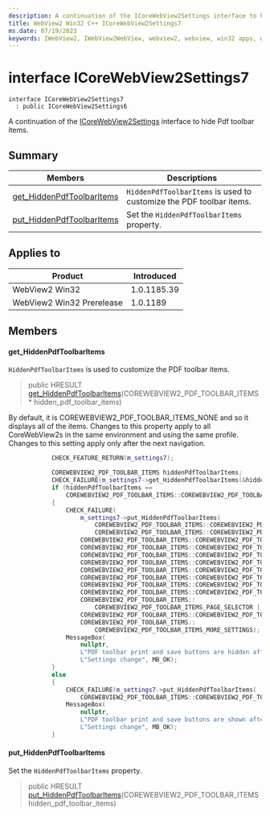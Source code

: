 ```yaml
---
description: A continuation of the ICoreWebView2Settings interface to hide Pdf toolbar items.
title: WebView2 Win32 C++ ICoreWebView2Settings7
ms.date: 07/19/2023
keywords: IWebView2, IWebView2WebView, webview2, webview, win32 apps, win32, edge, ICoreWebView2, ICoreWebView2Controller, browser control, edge html, ICoreWebView2Settings7
---
```


# interface ICoreWebView2Settings7

```
interface ICoreWebView2Settings7
  : public ICoreWebView2Settings6
```

A continuation of the [ICoreWebView2Settings](icorewebview2settings.md) interface to hide Pdf toolbar items.

## Summary

 Members                        | Descriptions
--------------------------------|---------------------------------------------
[get_HiddenPdfToolbarItems](#get_hiddenpdftoolbaritems) | `HiddenPdfToolbarItems` is used to customize the PDF toolbar items.
[put_HiddenPdfToolbarItems](#put_hiddenpdftoolbaritems) | Set the `HiddenPdfToolbarItems` property.

## Applies to

Product                         | Introduced
--------------------------------|---------------------------------------------
WebView2 Win32            |    1.0.1185.39
WebView2 Win32 Prerelease |    1.0.1189

## Members

#### get_HiddenPdfToolbarItems

`HiddenPdfToolbarItems` is used to customize the PDF toolbar items.

> public HRESULT [get_HiddenPdfToolbarItems](#get_hiddenpdftoolbaritems)(COREWEBVIEW2_PDF_TOOLBAR_ITEMS * hidden_pdf_toolbar_items)

By default, it is COREWEBVIEW2_PDF_TOOLBAR_ITEMS_NONE and so it displays all of the items. Changes to this property apply to all CoreWebView2s in the same environment and using the same profile. Changes to this setting apply only after the next navigation. 
```cpp
            CHECK_FEATURE_RETURN(m_settings7);

            COREWEBVIEW2_PDF_TOOLBAR_ITEMS hiddenPdfToolbarItems;
            CHECK_FAILURE(m_settings7->get_HiddenPdfToolbarItems(&hiddenPdfToolbarItems));
            if (hiddenPdfToolbarItems ==
                COREWEBVIEW2_PDF_TOOLBAR_ITEMS::COREWEBVIEW2_PDF_TOOLBAR_ITEMS_NONE)
            {
                CHECK_FAILURE(
                    m_settings7->put_HiddenPdfToolbarItems(
                        COREWEBVIEW2_PDF_TOOLBAR_ITEMS::COREWEBVIEW2_PDF_TOOLBAR_ITEMS_PRINT |
                        COREWEBVIEW2_PDF_TOOLBAR_ITEMS::COREWEBVIEW2_PDF_TOOLBAR_ITEMS_SAVE) |
                    COREWEBVIEW2_PDF_TOOLBAR_ITEMS::COREWEBVIEW2_PDF_TOOLBAR_ITEMS_BOOKMARKS |
                    COREWEBVIEW2_PDF_TOOLBAR_ITEMS::COREWEBVIEW2_PDF_TOOLBAR_ITEMS_FIT_PAGE |
                    COREWEBVIEW2_PDF_TOOLBAR_ITEMS::COREWEBVIEW2_PDF_TOOLBAR_ITEMS_PAGE_LAYOUT |
                    COREWEBVIEW2_PDF_TOOLBAR_ITEMS::COREWEBVIEW2_PDF_TOOLBAR_ITEMS_ROTATE |
                    COREWEBVIEW2_PDF_TOOLBAR_ITEMS::COREWEBVIEW2_PDF_TOOLBAR_ITEMS_SEARCH |
                    COREWEBVIEW2_PDF_TOOLBAR_ITEMS::COREWEBVIEW2_PDF_TOOLBAR_ITEMS_ZOOM_IN |
                    COREWEBVIEW2_PDF_TOOLBAR_ITEMS::COREWEBVIEW2_PDF_TOOLBAR_ITEMS_ZOOM_OUT |
                    COREWEBVIEW2_PDF_TOOLBAR_ITEMS::COREWEBVIEW2_PDF_TOOLBAR_ITEMS_SAVE_AS |
                    COREWEBVIEW2_PDF_TOOLBAR_ITEMS::
                        COREWEBVIEW2_PDF_TOOLBAR_ITEMS_PAGE_SELECTOR |
                    COREWEBVIEW2_PDF_TOOLBAR_ITEMS::COREWEBVIEW2_PDF_TOOLBAR_ITEMS_FULL_SCREEN |
                    COREWEBVIEW2_PDF_TOOLBAR_ITEMS::
                        COREWEBVIEW2_PDF_TOOLBAR_ITEMS_MORE_SETTINGS);
                MessageBox(
                    nullptr,
                    L"PDF toolbar print and save buttons are hidden after the next navigation.",
                    L"Settings change", MB_OK);
            }
            else
            {
                CHECK_FAILURE(m_settings7->put_HiddenPdfToolbarItems(
                    COREWEBVIEW2_PDF_TOOLBAR_ITEMS::COREWEBVIEW2_PDF_TOOLBAR_ITEMS_NONE));
                MessageBox(
                    nullptr,
                    L"PDF toolbar print and save buttons are shown after the next navigation.",
                    L"Settings change", MB_OK);
            }
```

#### put_HiddenPdfToolbarItems

Set the `HiddenPdfToolbarItems` property.

> public HRESULT [put_HiddenPdfToolbarItems](#put_hiddenpdftoolbaritems)(COREWEBVIEW2_PDF_TOOLBAR_ITEMS hidden_pdf_toolbar_items)

